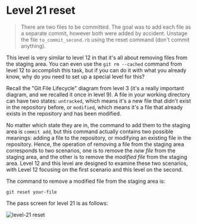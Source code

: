 
# Level 21 reset

> There are two files to be committed. The goal was to add each file as a separate commit, however both were added by accident. Unstage the file `to_commit_second.rb` using the reset command (don't commit anything).

This level is very similar to level 12 in that it's all about removing files from the staging area. You can even use the `git rm --cached` command from level 12 to accomplish this task, but if you can do it with what you already know, why do you need to set up a special level for this?

Recall the "Git File Lifecycle" diagram from level 3 (it's a really important diagram, and we recalled it once in level 9). A file in your working directory can have two states: `untracked`, which means it's a new file that didn't exist in the repository before, or `modified`, which means it's a file that already exists in the repository and has been modified.

No matter which state they are in, the command to add them to the staging area is `commit add`, but this command actually contains two possible meanings: adding a file to the repository, or modifying an existing file in the repository.  Hence, the operation of removing a file from the staging area corresponds to two scenarios, one is to remove the *new file* from the staging area, and the other is to remove the *modified file* from the staging area. Level 12 and this level are designed to examine these two scenarios, with Level 12 focusing on the first scenario and this level on the second.

The command to remove a modified file from the staging area is:

```shell
git reset your-file
```

The pass screen for level 21 is as follows:

![level-21 reset](images/level-21-reset.png)
